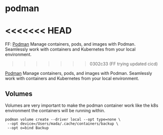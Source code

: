 # podman
<<<<<<< HEAD
=======

FF: [Podman](https://podman.io) Manage containers, pods, and images with Podman. Seamlessly work with containers and Kubernetes from your local environment.
>>>>>>> 0302c33 (FF trying updated cicd)

[Podman](https://podman.io) Manage containers, pods, and images with Podman.
Seamlessly work with containers and Kubernetes from your local environment.

## Volumes

Volumes are very important to make the podman container work like the k8s
environment the containers will be running within.

```/bin/zsh
podman volume create --driver local --opt type=none \
 --opt device=/Users/mada/.cache/containers/backup \
 --opt o=bind Backup
```
